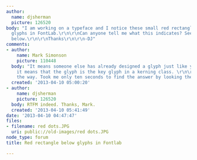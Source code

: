 ```yaml
---
author:
  name: djsherman
  picture: 126520
body: "I am working on a typeface and I notice these small red rectangles below several
  glyphs in FontLab.\r\n\r\nCan anyone tell me what this indicates? See attached image
  below.\r\n\r\nThanks\r\n\r\n-DJ"
comments:
- author:
    name: Mark Simonson
    picture: 110448
  body: "It means someone else has already designed a glyph just like yours. \r\n\r\n(Kidding.)\r\n\r\nActually,
    it means that the glyph is the key glyph in a kerning class. \r\n\r\n(RTFM, by
    the way. Took me only ten seconds to find the answer by looking there.)"
  created: '2013-04-10 05:00:20'
- author:
    name: djsherman
    picture: 126520
  body: RTFM indeed. Thanks, Mark.
  created: '2013-04-10 05:41:49'
date: '2013-04-10 04:47:47'
files:
- filename: red dots.JPG
  uri: public://old-images/red dots.JPG
node_type: forum
title: Red rectangle below glyphs in Fontlab

---
```

